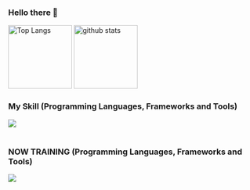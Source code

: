 <!---
L3onSW/L3onSW is a ✨ special ✨ repository because its `README.md` (this file) appears on your GitHub profile.
You can click the Preview link to take a look at your changes.
--->

### Hello there 👋

<!--
- 👋 Hi, I’m @L3onSW
- 👀 I’m interested in ...
- 🌱 I’m currently learning ...
- 💞️ I’m looking to collaborate on ...
- 📫 How to reach me ...
-->

<p align="left"> 
  <img alt="Top Langs" height="130px" src="https://github-readme-stats.vercel.app/api/top-langs/?username=L3onSW&layout=compact&count_private=true&show_icons=true&theme=tokyonight" />
  <img alt="github stats" height="130px" src="https://github-readme-stats.vercel.app/api?username=L3onSW&count_private=true&show_icons=true&show_icons=true&theme=tokyonight" />
</p>

<!--
[![trophy](https://github-profile-trophy.vercel.app/?username=L3onSW&theme=tokyonight&column=7)](https://github.com/L3onSW/github-profile-trophy)
-->
<!--
[![](https://github-readme-streak-stats.herokuapp.com/?user=L3onSW&theme=tokyonight)](https://github-readme-streak-stats.herokuapp.com/?user=L3onSW&theme=tokyonight)
-->

### My Skill (Programming Languages, Frameworks and Tools)
<img src="https://skillicons.dev/icons?i=c,python,pytorch,tensorflow,cpp,bash,r,html,css,js,fortran,latex,vscode,atom,git,linux,md,vim,vscode" /> <br /><br />

### NOW TRAINING (Programming Languages, Frameworks and Tools)
<img src="https://skillicons.dev/icons?i=django,nginx,powershell,aws,gcp,docker,github,discord,raspberrypi" /> <br /><br />

